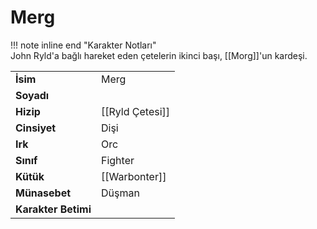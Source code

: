 # Merg   
  
!!! note inline end "Karakter Notları"  
	John Ryld'a bağlı hareket eden çetelerin ikinci başı, [[Morg]]'un kardeşi.     
  
|  |  |  
|---|---|  
| **İsim** | Merg |  
| **Soyadı** |  |  
| **Hizip** | [[Ryld Çetesi]] |  
| **Cinsiyet** | Dişi |  
| **Irk** | Orc |  
| **Sınıf** | Fighter |  
| **Kütük** | [[Warbonter]] |  
| **Münasebet** | Düşman |  
| **Karakter Betimi** |  |  
  
  

